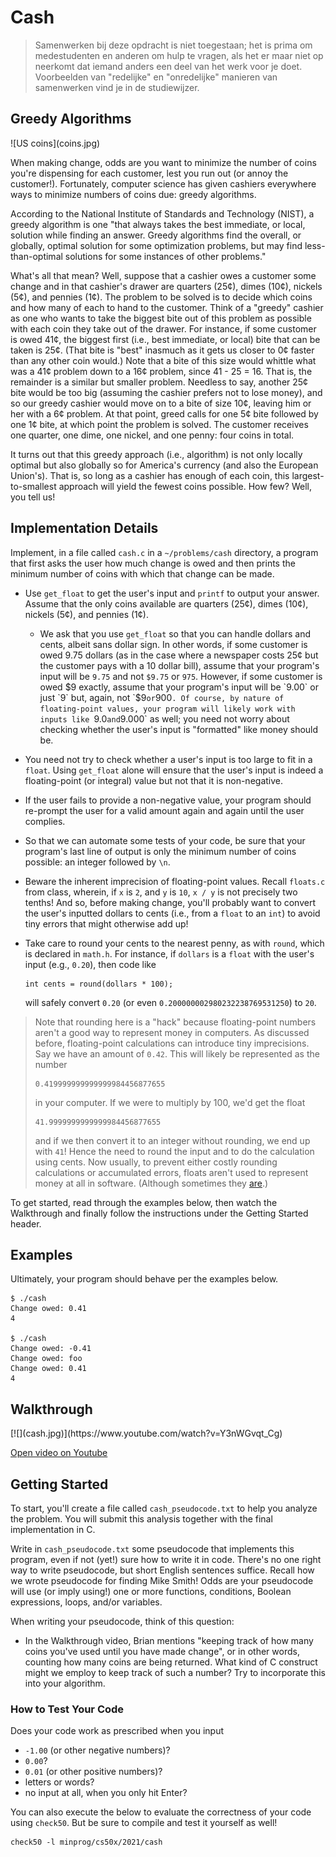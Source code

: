 # Cash

> Samenwerken bij deze opdracht is niet toegestaan; het is prima om medestudenten en anderen om hulp te vragen, als het er maar niet op neerkomt dat iemand anders een deel van het werk voor je doet. Voorbeelden van "redelijke" en "onredelijke" manieren van samenwerken vind je in de studiewijzer.


## Greedy Algorithms

<div markdown="1" class="extend bg-white p-4">
![US coins](coins.jpg)
</div>

When making change, odds are you want to minimize the number of coins you're dispensing for each customer, lest you run out (or annoy the customer!). Fortunately, computer science has given cashiers everywhere ways to minimize numbers of coins due: greedy algorithms.

According to the National Institute of Standards and Technology (NIST), a greedy algorithm is one "that always takes the best immediate, or local, solution while finding an answer. Greedy algorithms find the overall, or globally, optimal solution for some optimization problems, but may find less-than-optimal solutions for some instances of other problems."

What's all that mean? Well, suppose that a cashier owes a customer some change and in that cashier's drawer are quarters (25¢), dimes (10¢), nickels (5¢), and pennies (1¢). The problem to be solved is to decide which coins and how many of each to hand to the customer. Think of a "greedy" cashier as one who wants to take the biggest bite out of this problem as possible with each coin they take out of the drawer. For instance, if some customer is owed 41¢, the biggest first (i.e., best immediate, or local) bite that can be taken is 25¢. (That bite is "best" inasmuch as it gets us closer to 0¢ faster than any other coin would.) Note that a bite of this size would whittle what was a 41¢ problem down to a 16¢ problem, since 41 - 25 = 16\. That is, the remainder is a similar but smaller problem. Needless to say, another 25¢ bite would be too big (assuming the cashier prefers not to lose money), and so our greedy cashier would move on to a bite of size 10¢, leaving him or her with a 6¢ problem. At that point, greed calls for one 5¢ bite followed by one 1¢ bite, at which point the problem is solved. The customer receives one quarter, one dime, one nickel, and one penny: four coins in total.

It turns out that this greedy approach (i.e., algorithm) is not only locally optimal but also globally so for America's currency (and also the European Union's). That is, so long as a cashier has enough of each coin, this largest-to-smallest approach will yield the fewest coins possible. How few? Well, you tell us!


## Implementation Details

Implement, in a file called `cash.c` in a `~/problems/cash` directory, a program that first asks the user how much change is owed and then prints the minimum number of coins with which that change can be made.

*   Use `get_float` to get the user's input and `printf` to output your answer. Assume that the only coins available are quarters (25¢), dimes (10¢), nickels (5¢), and pennies (1¢).

    *   We ask that you use `get_float` so that you can handle dollars and cents, albeit sans dollar sign. In other words, if some customer is owed 9.75 dollars (as in the case where a newspaper costs 25¢ but the customer pays with a 10 dollar bill), assume that your program's input will be `9.75` and not `$9.75` or `975`. However, if some customer is owed $9 exactly, assume that your program's input will be `9.00` or just `9` but, again, not `$9` or `900`. Of course, by nature of floating-point values, your program will likely work with inputs like `9.0` and `9.000` as well; you need not worry about checking whether the user's input is "formatted" like money should be.

*   You need not try to check whether a user's input is too large to fit in a `float`. Using `get_float` alone will ensure that the user's input is indeed a floating-point (or integral) value but not that it is non-negative.

*   If the user fails to provide a non-negative value, your program should re-prompt the user for a valid amount again and again until the user complies.

*   So that we can automate some tests of your code, be sure that your program's last line of output is only the minimum number of coins possible: an integer followed by `\n`.

*   Beware the inherent imprecision of floating-point values. Recall `floats.c` from class, wherein, if `x` is `2`, and `y` is `10`, `x / y` is not precisely two tenths! And so, before making change, you'll probably want to convert the user's inputted dollars to cents (i.e., from a `float` to an `int`) to avoid tiny errors that might otherwise add up!

*   Take care to round your cents to the nearest penny, as with `round`, which is declared in `math.h`. For instance, if `dollars` is a `float` with the user's input (e.g., `0.20`), then code like

        int cents = round(dollars * 100);

    will safely convert `0.20` (or even `0.200000002980232238769531250`) to `20`.

> Note that rounding here is a "hack" because floating-point numbers aren't a good way to represent money in computers.
> As discussed before, floating-point calculations can introduce tiny imprecisions.
> Say we have an amount of `0.42`. This will likely be represented as the number
>
>     0.419999999999999984456877655
>
> in your computer. If we were to multiply by 100, we'd get the float
>
>     41.9999999999999984456877655
>
> and if we then convert it to an integer without rounding, we end up with `41`!
> Hence the need to round the input and to do the calculation using cents.
> Now usually, to prevent either costly rounding calculations or accumulated errors,
> floats aren't used to represent money at all in software.
> (Although sometimes they [are](https://duckduckgo.com/?q=office+space).)

To get started, read through the examples below, then watch the Walkthrough and finally follow the instructions under the Getting Started header.


## Examples

Ultimately, your program should behave per the examples below.

    $ ./cash
    Change owed: 0.41
    4

    $ ./cash
    Change owed: -0.41
    Change owed: foo
    Change owed: 0.41
    4


## Walkthrough

<div markdown="1" class="extend">
[![](cash.jpg)](https://www.youtube.com/watch?v=Y3nWGvqt_Cg)
</div>

[Open video on Youtube](https://www.youtube.com/watch?v=Y3nWGvqt_Cg)


## Getting Started

To start, you'll create a file called `cash_pseudocode.txt` to help you analyze the problem. You will submit this analysis together with the final implementation in C.

Write in `cash_pseudocode.txt` some pseudocode that implements this program, even if not (yet!) sure how to write it in code. There's no one right way to write pseudocode, but short English sentences suffice. Recall how we wrote pseudocode for finding Mike Smith! Odds are your pseudocode will use (or imply using!) one or more functions, conditions, Boolean expressions, loops, and/or variables.

When writing your pseudocode, think of this question:

- In the Walkthrough video, Brian mentions "keeping track of how many coins you've used until you have made change", or in other words, counting how many coins are being returned. What kind of C construct might we employ to keep track of such a number? Try to incorporate this into your algorithm.


### How to Test Your Code

Does your code work as prescribed when you input

*   `-1.00` (or other negative numbers)?
*   `0.00`?
*   `0.01` (or other positive numbers)?
*   letters or words?
*   no input at all, when you only hit Enter?

You can also execute the below to evaluate the correctness of your code using `check50`. But be sure to compile and test it yourself as well!

    check50 -l minprog/cs50x/2021/cash
